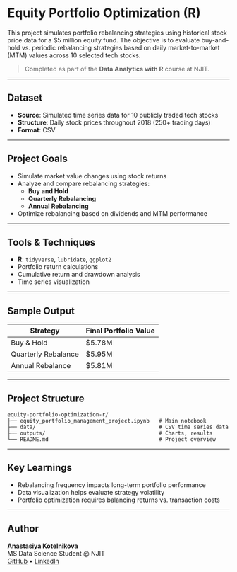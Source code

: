 # Equity Portfolio Optimization (R)

This project simulates portfolio rebalancing strategies using historical stock price data for a $5 million equity fund. The objective is to evaluate buy-and-hold vs. periodic rebalancing strategies based on daily market-to-market (MTM) values across 10 selected tech stocks.

> Completed as part of the **Data Analytics with R** course at NJIT.

---

## Dataset
- **Source**: Simulated time series data for 10 publicly traded tech stocks
- **Structure**: Daily stock prices throughout 2018 (250+ trading days)
- **Format**: CSV

---

## Project Goals
- Simulate market value changes using stock returns
- Analyze and compare rebalancing strategies:
  - **Buy and Hold**
  - **Quarterly Rebalancing**
  - **Annual Rebalancing**
- Optimize rebalancing based on dividends and MTM performance

---

## Tools & Techniques
- **R**: `tidyverse`, `lubridate`, `ggplot2`
- Portfolio return calculations
- Cumulative return and drawdown analysis
- Time series visualization

---

## Sample Output

| Strategy               | Final Portfolio Value |
|------------------------|------------------------|
| Buy & Hold             | $5.78M                 |
| Quarterly Rebalance    | $5.95M                 |
| Annual Rebalance       | $5.81M                 |

---

## Project Structure

```
equity-portfolio-optimization-r/
├── equity_portfolio_management_project.ipynb   # Main notebook
├── data/                                       # CSV time series data
├── outputs/                                    # Charts, results
└── README.md                                   # Project overview
```

---

## Key Learnings
- Rebalancing frequency impacts long-term portfolio performance
- Data visualization helps evaluate strategy volatility
- Portfolio optimization requires balancing returns vs. transaction costs

---

## Author

**Anastasiya Kotelnikova**  
MS Data Science Student @ NJIT  
[GitHub](https://github.com/AnastasiyaKotelnikova) • [LinkedIn](https://www.linkedin.com/in/anastasiyakotelnikova-511660346)


